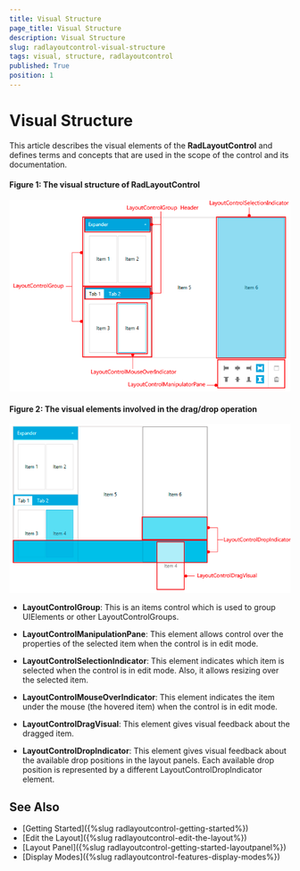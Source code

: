 ```yaml
---
title: Visual Structure
page_title: Visual Structure
description: Visual Structure
slug: radlayoutcontrol-visual-structure
tags: visual, structure, radlayoutcontrol
published: True
position: 1
---
```


# Visual Structure

This article describes the visual elements of the __RadLayoutControl__ and defines terms and concepts that are used in the scope of the control and its documentation.

#### __Figure 1: The visual structure of RadLayoutControl__
![](images/layoutcontrol-visual-structure-01.png)

#### __Figure 2: The visual elements involved in the drag/drop operation__
![](images/layoutcontrol-visual-structure-02.png)

* __LayoutControlGroup__: This is an items control which is used to group UIElements or other LayoutControlGroups.

* __LayoutControlManipulationPane__: This element allows control over the properties of the selected item when the control is in edit mode.

* __LayoutControlSelectionIndicator__: This element indicates which item is selected when the control is in edit mode. Also, it allows resizing over the selected item.

* __LayoutControlMouseOverIndicator__: This element indicates the item under the mouse (the hovered item) when the control is in edit mode. 

* __LayoutControlDragVisual__: This element gives visual feedback about the dragged item. 

* __LayoutControlDropIndicator__: This element gives visual feedback about the available drop positions in the layout panels. Each available drop position is represented by a different LayoutControlDropIndicator element.

## See Also
* [Getting Started]({%slug radlayoutcontrol-getting-started%})
* [Edit the Layout]({%slug radlayoutcontrol-edit-the-layout%})
* [Layout Panel]({%slug radlayoutcontrol-getting-started-layoutpanel%})
* [Display Modes]({%slug radlayoutcontrol-features-display-modes%})


